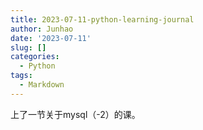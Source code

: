 ```yaml
---
title: 2023-07-11-python-learning-journal
author: Junhao
date: '2023-07-11'
slug: []
categories:
  - Python
tags:
  - Markdown
---
```

  上了一节关于mysql（-2）的课。